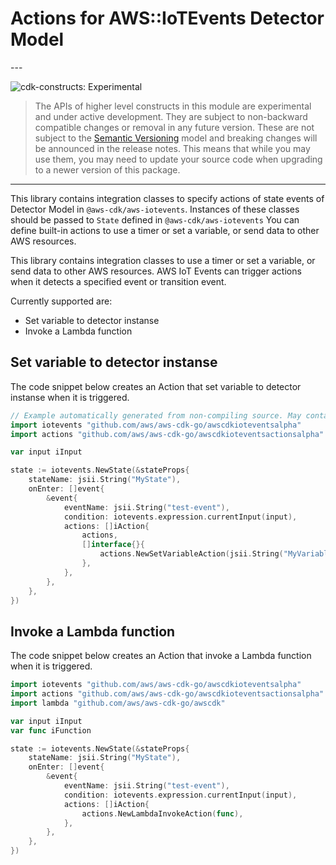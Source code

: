 # Actions for AWS::IoTEvents Detector Model

<!--BEGIN STABILITY BANNER-->---


![cdk-constructs: Experimental](https://img.shields.io/badge/cdk--constructs-experimental-important.svg?style=for-the-badge)

> The APIs of higher level constructs in this module are experimental and under active development.
> They are subject to non-backward compatible changes or removal in any future version. These are
> not subject to the [Semantic Versioning](https://semver.org/) model and breaking changes will be
> announced in the release notes. This means that while you may use them, you may need to update
> your source code when upgrading to a newer version of this package.

---
<!--END STABILITY BANNER-->

This library contains integration classes to specify actions of state events of Detector Model in `@aws-cdk/aws-iotevents`.
Instances of these classes should be passed to `State` defined in `@aws-cdk/aws-iotevents`
You can define built-in actions to use a timer or set a variable, or send data to other AWS resources.

This library contains integration classes to use a timer or set a variable, or send data to other AWS resources.
AWS IoT Events can trigger actions when it detects a specified event or transition event.

Currently supported are:

* Set variable to detector instanse
* Invoke a Lambda function

## Set variable to detector instanse

The code snippet below creates an Action that set variable to detector instanse
when it is triggered.

```go
// Example automatically generated from non-compiling source. May contain errors.
import iotevents "github.com/aws/aws-cdk-go/awscdkioteventsalpha"
import actions "github.com/aws/aws-cdk-go/awscdkioteventsactionsalpha"

var input iInput

state := iotevents.NewState(&stateProps{
	stateName: jsii.String("MyState"),
	onEnter: []event{
		&event{
			eventName: jsii.String("test-event"),
			condition: iotevents.expression.currentInput(input),
			actions: []iAction{
				actions,
				[]interface{}{
					actions.NewSetVariableAction(jsii.String("MyVariable"), iotevents.*expression.inputAttribute(input, jsii.String("payload.temperature"))),
				},
			},
		},
	},
})
```

## Invoke a Lambda function

The code snippet below creates an Action that invoke a Lambda function
when it is triggered.

```go
import iotevents "github.com/aws/aws-cdk-go/awscdkioteventsalpha"
import actions "github.com/aws/aws-cdk-go/awscdkioteventsactionsalpha"
import lambda "github.com/aws/aws-cdk-go/awscdk"

var input iInput
var func iFunction

state := iotevents.NewState(&stateProps{
	stateName: jsii.String("MyState"),
	onEnter: []event{
		&event{
			eventName: jsii.String("test-event"),
			condition: iotevents.expression.currentInput(input),
			actions: []iAction{
				actions.NewLambdaInvokeAction(func),
			},
		},
	},
})
```
